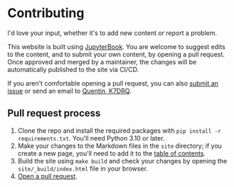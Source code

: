 # Contributing

I'd love your input, whether it's to add new content or report a problem.

This website is built using [JupyterBook](https://jupyterbook.org/). You are welcome to suggest edits to the content, and to submit your own content, by opening a pull request. Once approved and merged by a maintainer, the changes will be automatically published to the site via CI/CD.

If you aren't comfortable opening a pull request, you can also [submit an issue](https://github.com/QCaudron/fieldday/issues/new) or send an email to [Quentin, K7DRQ](mailto:quentincaudron@gmail.com).


## Pull request process

1. Clone the repo and install the required packages with `pip install -r requirements.txt`. You'll need Python 3.10 or later.
2. Make your changes to the Markdown files in the `site` directory; if you create a new page, you'll need to add it to the [table of contents](./site/_toc.yml).
3. Build the site using `make build` and check your changes by opening the `site/_build/index.html` file in your browser.
4. [Open a pull request](https://gist.github.com/vlandham/3b2b79c40bc7353ae95a).
